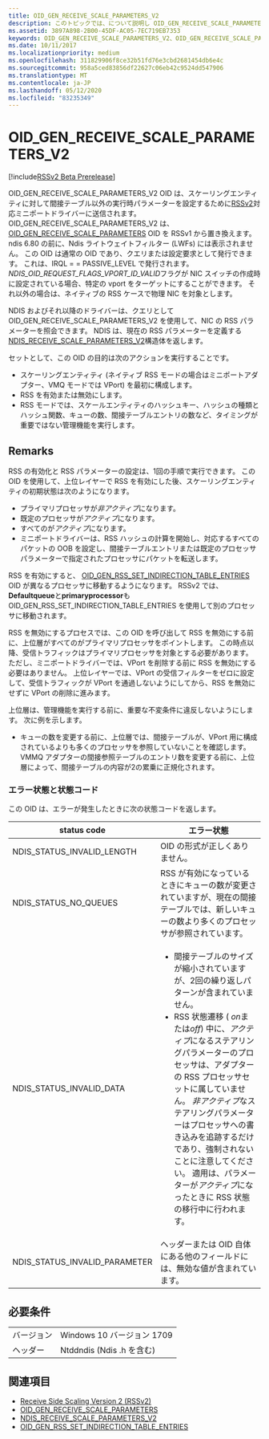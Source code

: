 ```yaml
---
title: OID_GEN_RECEIVE_SCALE_PARAMETERS_V2
description: このトピックでは、について説明し OID_GEN_RECEIVE_SCALE_PARAMETERS_V2
ms.assetid: 3897A898-2B00-45DF-AC05-7EC719EB7353
keywords: OID_GEN_RECEIVE_SCALE_PARAMETERS_V2、OID_GEN_RECEIVE_SCALE_PARAMETERS_V2 RSSv2
ms.date: 10/11/2017
ms.localizationpriority: medium
ms.openlocfilehash: 311829906f8ce32b51fd76e3cbd2681454db6e4c
ms.sourcegitcommit: 958a5ced83856df22627c06eb42c9524dd547906
ms.translationtype: MT
ms.contentlocale: ja-JP
ms.lasthandoff: 05/12/2020
ms.locfileid: "83235349"
---
```

# <a name="oid_gen_receive_scale_parameters_v2"></a>OID_GEN_RECEIVE_SCALE_PARAMETERS_V2

[!include[RSSv2 Beta Prerelease](../includes/rssv2-beta-prerelease.md)]

OID_GEN_RECEIVE_SCALE_PARAMETERS_V2 OID は、スケーリングエンティティに対して間接テーブル以外の実行時パラメーターを設定するために[RSSv2](receive-side-scaling-version-2-rssv2-.md)対応ミニポートドライバーに送信されます。 OID_GEN_RECEIVE_SCALE_PARAMETERS_V2 は、 [OID_GEN_RECEIVE_SCALE_PARAMETERS](oid-gen-receive-scale-parameters.md) OID を RSSv1 から置き換えます。 ndis 6.80 の前に、Ndis ライトウェイトフィルター (LWFs) には表示されません。 この OID は通常の OID であり、クエリまたは設定要求として発行できます。 これは、IRQL = = PASSIVE_LEVEL で発行されます。 *NDIS_OID_REQUEST_FLAGS_VPORT_ID_VALID*フラグが NIC スイッチの作成時に設定されている場合、特定の vport をターゲットにすることができます。 それ以外の場合は、ネイティブの RSS ケースで物理 NIC を対象とします。

NDIS およびそれ以降のドライバーは、クエリとして OID_GEN_RECEIVE_SCALE_PARAMETERS_V2 を使用して、NIC の RSS パラメーターを照会できます。 NDIS は、現在の RSS パラメーターを定義する[NDIS_RECEIVE_SCALE_PARAMETERS_V2](https://docs.microsoft.com/windows-hardware/drivers/ddi/ntddndis/ns-ntddndis-_ndis_receive_scale_parameters_v2)構造体を返します。

セットとして、この OID の目的は次のアクションを実行することです。

- スケーリングエンティティ (ネイティブ RSS モードの場合はミニポートアダプター、VMQ モードでは VPort) を最初に構成します。
- RSS を有効または無効にします。
- RSS モードでは、スケールエンティティのハッシュキー、ハッシュの種類とハッシュ関数、キューの数、間接テーブルエントリの数など、タイミングが重要ではない管理機能を実行します。

## <a name="remarks"></a>Remarks

RSS の有効化と RSS パラメーターの設定は、1回の手順で実行できます。 この OID を使用して、上位レイヤーで RSS を有効にした後、スケーリングエンティティの初期状態は次のようになります。

- プライマリプロセッサが*非アクティブ*になります。
- 既定のプロセッサが*アクティブ*になります。
- すべてのが*アクティブ*になります。
- ミニポートドライバーは、RSS ハッシュの計算を開始し、対応するすべてのパケットの OOB を設定し、間接テーブルエントリまたは既定のプロセッサパラメーターで指定されたプロセッサにパケットを転送します。

RSS を有効にすると、 [OID_GEN_RSS_SET_INDIRECTION_TABLE_ENTRIES](oid-gen-rss-set-indirection-table-entries.md) OID が異なるプロセッサに移動するようになります。 RSSv2 では、 **Defaultqueue**と**primaryprocessor**も OID_GEN_RSS_SET_INDIRECTION_TABLE_ENTRIES を使用して別のプロセッサに移動されます。

RSS を無効にするプロセスでは、この OID を呼び出して RSS を無効にする前に、上位層がすべてのがプライマリプロセッサをポイントします。 この時点以降、受信トラフィックはプライマリプロセッサを対象とする必要があります。 ただし、ミニポートドライバーでは、VPort を削除する前に RSS を無効にする必要はありません。 上位レイヤーでは、VPort の受信フィルターをゼロに設定して、受信トラフィックが VPort を通過しないようにしてから、RSS を無効にせずに VPort の削除に進みます。

上位層は、管理機能を実行する前に、重要な不変条件に違反しないようにします。 次に例を示します。

- キューの数を変更する前に、上位層では、間接テーブルが、VPort 用に構成されているよりも多くのプロセッサを参照していないことを確認します。
VMMQ アダプターの間接参照テーブルのエントリ数を変更する前に、上位層によって、間接テーブルの内容が2の累乗に正規化されます。

### <a name="error-conditions-and-status-codes"></a>エラー状態と状態コード

この OID は、エラーが発生したときに次の状態コードを返します。

| status code | エラー状態 |
| --- | --- |
| NDIS_STATUS_INVALID_LENGTH | OID の形式が正しくありません。 |
| NDIS_STATUS_NO_QUEUES | RSS が有効になっているときにキューの数が変更されていますが、現在の間接テーブルでは、新しいキューの数より多くのプロセッサが参照されています。 |
| NDIS_STATUS_INVALID_DATA | <ul><li>間接テーブルのサイズが縮小されていますが、2回の繰り返しパターンが含まれていません。</li><li>RSS 状態遷移 ( *on*または*off*) 中に、*アクティブ*になるステアリングパラメーターのプロセッサは、アダプターの RSS プロセッサセットに属していません。 *非アクティブ*なステアリングパラメーターはプロセッサへの書き込みを追跡するだけであり、強制されないことに注意してください。 適用は、パラメーターが*アクティブ*になったときに RSS 状態の移行中に行われます。</li></ul> |
| NDIS_STATUS_INVALID_PARAMETER | ヘッダーまたは OID 自体にある他のフィールドには、無効な値が含まれています。 |

## <a name="requirements"></a>必要条件

| | |
| --- | --- |
| バージョン | Windows 10 バージョン 1709 |
| ヘッダー | Ntddndis (Ndis .h を含む) |

## <a name="see-also"></a>関連項目

- [Receive Side Scaling Version 2 (RSSv2)](receive-side-scaling-version-2-rssv2-.md)
- [OID_GEN_RECEIVE_SCALE_PARAMETERS](oid-gen-receive-scale-parameters.md)
- [NDIS_RECEIVE_SCALE_PARAMETERS_V2](https://docs.microsoft.com/windows-hardware/drivers/ddi/ntddndis/ns-ntddndis-_ndis_receive_scale_parameters_v2)
- [OID_GEN_RSS_SET_INDIRECTION_TABLE_ENTRIES](oid-gen-rss-set-indirection-table-entries.md)

